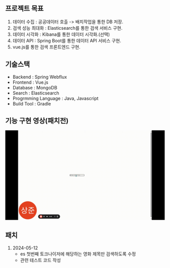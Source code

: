 ## 프로젝트 목표

1. 데이터 수집 : 공공데이터 호출 -> 배치작업을 통한 DB 저장.
2. 검색 성능 최대화 : Elasticsearch를 통한 검색 서비스 구현.
3. 데이터 시각화 : Kibana를 통한 데이터 시각화.(선택)
4. 데이터 API : Spring Boot를 통한 데이터 API 서비스 구현.
5. vue.js를 통한 검색 프론트엔드 구현.

## 기술스택

- Backend : Spring Webflux
- Frontend : Vue.js
- Database : MongoDB
- Search : Elasticsearch
- Progrmming Language : Java, Javascript
- Build Tool : Gradle

## 기능 구현 영상(패치전)

![시연 영상](play.gif)

## 패치
1. 2024-05-12
    - es 첫번째 토크나이저에 해당하는 영화 제목만 검색하도록 수정 
    - 관련 테스트 코드 작성